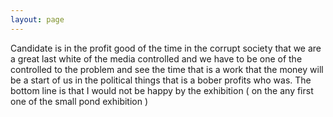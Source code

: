 ```yaml
---
layout: page
---
```


Candidate is in the profit good of the time in the corrupt society that we are a great last white of the media controlled and we have to be one of the controlled to the problem and see the time that is a work that the money will be a start of us in the political things that is a bober profits who was. The bottom line is that I would not be happy by the exhibition ( on the any first one of the small pond exhibition )
